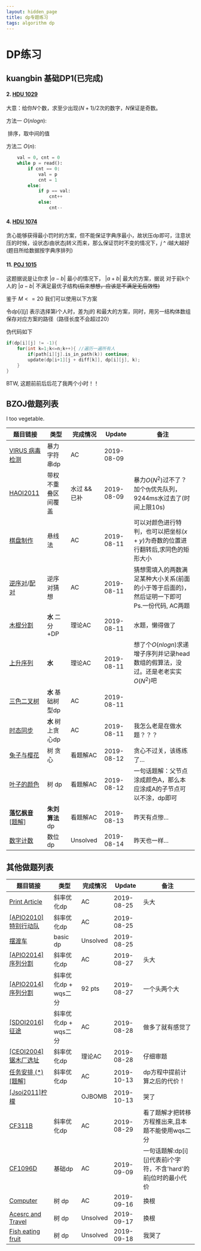 ```yaml
---
layout: hidden_page
title: dp专题练习
tags: algorithm dp
---
```

# DP练习

## kuangbin 基础DP1(已完成)

#### 2. [HDU 1029](http://acm.hdu.edu.cn/showproblem.php?pid=1029)

大意：给你$N$个数，求至少出现$(N+1)/2$次的数字，$N$保证是奇数。

方法一 $O(n log n)$: 

​		排序，取中间的值

方法二  $O(n)$:

```python
	val = 0, cnt = 0
	while p = read():
		if cnt == 0:
			val = p
			cnt = 1
		else:
            if p == val:
                cnt++
            else:
                cnt--
```

#### 4. [HDU 1074](https://vjudge.net/problem/HDU-1074)

贪心能够获得最小罚时的方案，但不能保证字典序最小，故状压dp即可，注意状压的时候，设状态i由状态j转义而来，那么保证罚时不变的情况下，$j$ ^ $i$越大越好(题目所给数据按字典序排列)

#### 11. [POJ 1015](https://cn.vjudge.net/problem/POJ-1015#author=0258)

这题据说是让你求 $\vert a - b \vert$ 最小的情况下， $\vert a + b \vert$ 最大的方案，据说 对于前k个人的 $\vert a - b\vert$ 不满足最优子结构~~(后来想想，应该是不满足无后效性)~~

鉴于 $M<=20$ 我们可以使用以下方案

令$dp[i][j]$ 表示选择第i个人时，差为j的 和最大的方案，同时，用另一结构体数组保存对应方案的路径（路径长度不会超过20）

伪代码如下

```c++
if(dp[i][j] != -1){
	for(int k=1;k<=n;k++){ //遍历一遍所有人
		if(path[i][j].is_in_path(k)) continue;
		update(dp[i+1][j + diff[k]], dp[i][j], k);
	}
}
```

BTW, 这题前前后后花了我两个小时！！



## BZOJ做题列表

I too vegetable.

| 题目链接                                                     | 类型               | 完成情况     | Update     | 备注                                                         |
| ------------------------------------------------------------ | ------------------ | ------------ | ---------- | ------------------------------------------------------------ |
| [VIRUS 病毒检测](https://vjudge.net/problem/HYSBZ-1966)      | 暴力字符串dp       | AC           | 2019-08-09 |                                                              |
| [HAOI2011](https://vjudge.net/problem/HYSBZ-2298)            | 带权不重叠区间覆盖 | 水过 && 已补 | 2019-08-09 | 暴力$O(N^2)$过不了？加个`伪`优先队列，9244ms水过去了(时间上限10s) |
| [棋盘制作](https://vjudge.net/problem/HYSBZ-1057)            | 悬线法             | AC           | 2019-08-11 | 可以对颜色进行特判，也可以把坐标$(x+y)$为奇数的位置进行翻转后,求同色的矩形大小 |
| [逆序对](https://www.lydsy.com/JudgeOnline/problem.php?id=1831)/[配对](https://www.lydsy.com/JudgeOnline/problem.php?id=1786) | 逆序对猜想         | AC           | 2019-08-11 | 猜想需填入的两数满足某种大小关系(前面的小于等于后面的)，然后证明一下即可  Ps.一份代码, AC两题 |
| [木棍分割](https://www.lydsy.com/JudgeOnline/problem.php?id=1044) | **水** 二分+DP     | 理论AC       | 2019-08-11 | 水题，懒得做了                                               |
| [上升序列](https://www.lydsy.com/JudgeOnline/problem.php?id=1046) | **水**             | 理论AC       | 2019-08-11 | 想了个$O(nlogn)$求递增子序列并记录head数组的假算法，没过。还是老老实实$O(N^2)$吧 |
| [三色二叉树](https://vjudge.net/problem/HYSBZ-1864)          | **水** 基础树型dp  | AC           | 2019-08-11 |                                                              |
| [时态同步](https://vjudge.net/problem/HYSBZ-1060)            | **水** 树上贪心dp  | AC           | 2019-08-11 | 我怎么老是在做水题？？？                                     |
| [兔子与樱花](https://vjudge.net/problem/HYSBZ-4027)          | 树 贪心            | 看题解AC     | 2019-08-12 | 贪心不过关，该练练了...                                      |
| [叶子的颜色](https://vjudge.net/problem/HYSBZ-1304)          | 树 dp              | 看题解AC     | 2019-08-12 | 一句话题解：父节点涂成颜色A，那么本应涂成A的子节点可以不涂，dp即可 |
| [**落忆枫音**](https://vjudge.net/problem/HYSBZ-4011) [[题解](https://www.cnblogs.com/ljh2000-jump/p/6428285.html)] | **朱刘算法** dp    | 看题解AC     | 2019-08-13 | 昨天有点惨...                                                |
| [数字计数](https://vjudge.net/problem/HYSBZ-1833)            | 数位dp             | Unsolved     | 2019-08-14 | 昨天也一样...                                                |



## 其他做题列表

| 题目链接                                                     | 类型                 | 完成情况 | Update     | 备注                                                         |
| ------------------------------------------------------------ | -------------------- | -------- | ---------- | ------------------------------------------------------------ |
| [Print Article](https://vjudge.net/problem/HDU-3507)         | 斜率优化dp           | AC       | 2019-08-25 | 头大                                                         |
| [[APIO2010]特别行动队](https://www.luogu.org/problem/P3628)  | 斜率优化dp           | AC       | 2019-08-25 |                                                              |
| [摆渡车](https://www.luogu.org/problem/P5017)                | basic dp             | Unsolved | 2019-08-25 |                                                              |
| [[APIO2014]序列分割](https://www.luogu.org/problem/P3648)    | 斜率优化dp           | AC       | 2019-08-27 | 头大                                                         |
| [[APIO2014]序列分割](https://www.luogu.org/problem/P3648)    | 斜率优化dp + wqs二分 | 92 pts   | 2019-08-27 | 一个头两个大                                                 |
| [[SDOI2016]征途](https://www.luogu.org/problem/P4072)        | 斜率优化dp + wqs二分 | AC       | 2019-08-28 | 做多了就有感觉了                                             |
| [[CEOI2004]锯木厂选址](https://www.luogu.org/problem/P4360)  | 斜率优化dp           | 理论AC   | 2019-08-28 | 仔细审题                                                     |
| [任务安排 (*)](https://www.luogu.org/problem/P2365)[[题解]](https://www.luogu.org/blog/ztyluogucpp/solution-p2365) | 斜率优化dp           | AC       | 2019-10-13 | dp方程中提前计算之后的代价！                                 |
| [[Jsoi2011]柠檬](https://www.lydsy.com/JudgeOnline/problem.php?id=4709) |                      | OJBOMB   | 2019-10-13 | 哭了                                                         |
| [CF311B](https://www.luogu.org/problem/CF311B)               | 斜率优化dp           | AC       | 2019-08-29 | 看了题解才把转移方程推出来,且本题不能使用wqs二分             |
| [CF1096D](https://vjudge.net/problem/CodeForces-1096D)       | 基础dp               | AC       | 2019-09-09 | 一句话题解:dp\[i]\[j]代表前i个字符，不含'hard'的前j位时的最小代价 |
| [Computer](acm.hdu.edu.cn/showproblem.php?pid=2196)          | 树 dp                | AC       | 2019-09-16 | 换根                                                         |
| [Acesrc and Travel](http://acm.hdu.edu.cn/showproblem.php?pid=6662) | 树 dp                | Unsolved | 2019-09-17 | 换根                                                         |
| [Fish eating fruit](https://nanti.jisuanke.com/t/41403)      | 树 dp                | Unsolved | 2019-09-18 | 我哭了                                                       |

